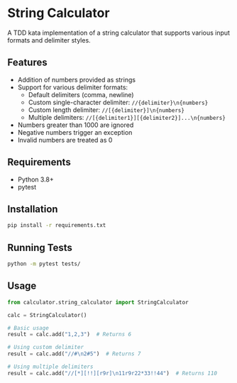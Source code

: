 # String Calculator

A TDD kata implementation of a string calculator that supports various input formats and delimiter styles.

## Features

- Addition of numbers provided as strings
- Support for various delimiter formats:
  - Default delimiters (comma, newline)
  - Custom single-character delimiter: `//{delimiter}\n{numbers}`
  - Custom length delimiter: `//[{delimiter}]\n{numbers}`
  - Multiple delimiters: `//[{delimiter1}][{delimiter2}]...\n{numbers}`
- Numbers greater than 1000 are ignored
- Negative numbers trigger an exception
- Invalid numbers are treated as 0

## Requirements

- Python 3.8+
- pytest

## Installation

```bash
pip install -r requirements.txt
```

## Running Tests

```bash
python -m pytest tests/
```

## Usage

```python
from calculator.string_calculator import StringCalculator

calc = StringCalculator()

# Basic usage
result = calc.add("1,2,3")  # Returns 6

# Using custom delimiter
result = calc.add("//#\n2#5")  # Returns 7

# Using multiple delimiters
result = calc.add("//[*][!!][r9r]\n11r9r22*33!!44")  # Returns 110
```